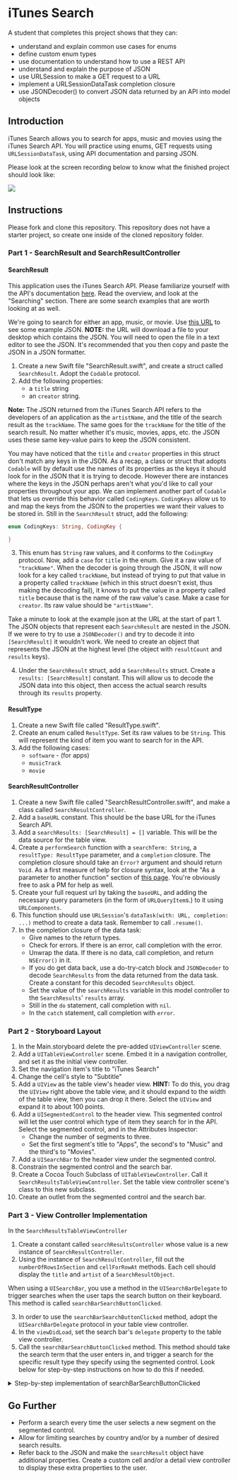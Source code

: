 # iTunes Search

A student that completes this project shows that they can:

- understand and explain common use cases for enums
- define custom enum types
- use documentation to understand how to use a REST API
- understand and explain the purpose of JSON
- use URLSession to make a GET request to a URL
- implement a URLSessionDataTask completion closure
- use JSONDecoder() to convert JSON data returned by an API into model objects

## Introduction

iTunes Search allows you to search for apps, music and movies using the iTunes Search API. You will practice using enums, GET requests using `URLSessionDataTask`, using API documentation and parsing JSON.

Please look at the screen recording below to know what the finished project should look like:

![](https://user-images.githubusercontent.com/16965587/43791796-1675ddec-9a34-11e8-99f1-dd1a5f44af60.gif)

## Instructions

Please fork and clone this repository. This repository does not have a starter project, so create one inside of the cloned repository folder.

### Part 1 - SearchResult and SearchResultController

#### SearchResult

This application uses the iTunes Search API. Please familiarize yourself with the API's documentation [here](https://affiliate.itunes.apple.com/resources/documentation/itunes-store-web-service-search-api/). Read the overview, and look at the "Searching" section. There are some search examples that are worth looking at as well.

We're going to search for either an app, music, or movie. Use [this URL](https://itunes.apple.com/search?term=yelp&entity=software) to see some example JSON. **NOTE:** the URL will download a file to your desktop which contains the JSON. You will need to open the file in a text editor to see the JSON. It's recommended that you then copy and paste the JSON in a JSON formatter. 

1. Create a new Swift file "SearchResult.swift", and create a struct called `SearchResult`. Adopt the `Codable` protocol.
2. Add the following properties:
    - a `title` string
    - an `creator` string.

**Note:** The JSON returned from the iTunes Search API refers to the developers of an application as the `artistName`, and the title of the search result as the `trackName`. The same goes for the `trackName` for the title of the search result. No matter whether it's music, movies, apps, etc. the JSON uses these same key-value pairs to keep the JSON consistent.

You may have noticed that the `title` and `creator` properties in this struct don't match any keys in the JSON. As a recap, a class or struct that adopts `Codable` will by default use the names of its properties as the keys it should look for in the JSON that it is trying to decode. However there are instances where the keys in the JSON perhaps aren't what you'd like to call your properties throughout your app. We can implement another part of `Codable` that lets us override this behavior called `CodingKeys`. `CodingKeys` allow us to and map the keys from the JSON to the properties we want their values to be stored in. Still in the `SearchResult` struct, add the following:

``` Swift
enum CodingKeys: String, CodingKey {

}
```

3. This enum has `String` raw values, and it conforms to the `CodingKey` protocol. Now, add a `case` for `title` in the enum. Give it a raw value of `"trackName"`. When the decoder is going through the JSON, it will now look for a key called `trackName`, but instead of trying to put that value in a property called `trackName` (which in this struct doesn't exist, thus making the decoding fail), it knows to put the value in a property called `title` because that is the name of the raw value's case. Make a case for `creator`. Its raw value should be `"artistName"`.

Take a minute to look at the example json at the URL at the start of part 1. The JSON objects that represent each `SearchResult` are nested in the JSON. If we were to try to use a `JSONDecoder()` and try to decode it into `[SearchResult]` it wouldn't work. We need to create an object that represents the JSON at the highest level (the object with `resultCount` and `results` keys). 

4. Under the `SearchResult` struct, add a `SearchResults` struct. Create a `results: [SearchResult]` constant. This will allow us to decode the JSON data into this object, then access the actual search results through its `results` property.

#### ResultType

1. Create a new Swift file called "ResultType.swift".
2. Create an enum called `ResultType`. Set its raw values to be `String`. This will represent the kind of item you want to search for in the API. 
3. Add the following cases:
    - `software` - (for apps)
    - `musicTrack`
    - `movie`

#### SearchResultController

1. Create a new Swift file called "SearchResultController.swift", and make a class called `SearchResultController`.
2. Add a `baseURL` constant. This should be the base URL for the iTunes Search API.
3. Add a `searchResults: [SearchResult] = []` variable. This will be the data source for the table view.
4. Create a `performSearch` function with a `searchTerm: String`, a `resultType: ResultType` parameter, and a `completion` closure. The completion closure should take an `Error?` argument and should return `Void`. As a first measure of help for closure syntax, look at the "As a parameter to another function" section of [this page](http://goshdarnclosuresyntax.com). You're obviously free to ask a PM for help as well.
5. Create your full request url by taking the `baseURL`, and adding the necessary query parameters (in the form of `URLQueryItem`s.) to it using `URLComponents`.
6. This function should use `URLSession`'s `dataTask(with: URL, completion: ...)` method to create a data task. Remember to call `.resume()`.
7. In the completion closure of the data task:
    - Give names to the return types.
    - Check for errors. If there is an error, call completion with the error.
    - Unwrap the data. If there is no data, call completion, and return `NSError()` in it.
    - If you do get data back, use a do-try-catch block and `JSONDecoder` to decode `SearchResults` from the data returned from the data task. Create a constant for this decoded `SearchResults` object.
    - Set the value of the `searchResults` variable in this model controller to the `SearchResults`' `results` array.
    - Still in the `do` statement, call completion with `nil`.
    - In the `catch` statement, call completion with `error`.

### Part 2 - Storyboard Layout

1. In the Main.storyboard delete the pre-added `UIViewController` scene.
2. Add a `UITableViewController` scene. Embed it in a navigation controller, and set it as the initial view controller.
3. Set the navigation item's title to "iTunes Search"
4. Change the cell's style to "Subtitle"
5. Add a `UIView` as the table view's header view. **HINT:** To do this, you drag the `UIView` right above the table view, and it should expand to the width of the table view, then you can drop it there. Select the `UIView` and expand it to about 100 points.
6. Add a `UISegmentedControl` to the header view. This segmented control will let the user control which type of item they search for in the API. Select the segmented control, and in the Attributes Inspector:
    - Change the number of segments to three.
    - Set the first segment's title to "Apps", the second's to "Music" and the third's to "Movies".
7. Add a `UISearchBar` to the header view under the segmented control.
8. Constrain the segmented control and the search bar.
9. Create a Cocoa Touch Subclass of `UITableViewController`. Call it `SearchResultsTableViewController`. Set the table view controller scene's class to this new subclass.
10. Create an outlet from the segmented control and the search bar.

### Part 3 - View Controller Implementation

In the `SearchResultsTableViewController`

1. Create a constant called `searchResultsController` whose value is a new instance of `SearchResultController`.
2. Using the instance of `SearchResultController`, fill out the `numberOfRowsInSection` and `cellForRowAt` methods. Each cell should display the `title` and `artist` of a `SearchResultObject`.

When using a `UISearchBar`, you use a method in the `UISearchBarDelegate` to trigger searches when the user taps the search button on their keyboard. This method is called `searchBarSearchButtonClicked`. 

3. In order to use the `searchBarSearchButtonClicked` method, adopt the `UISearchBarDelegate` protocol in your table view controller.
4. In the `viewDidLoad`, set the search bar's `delegate` property to the table view controller.
5. Call the `searchBarSearchButtonClicked` method. This method should take the search term that the user enters in, and trigger a search for the specific result type they specify using the segmented control. Look below for step-by-step instructions on how to do this if needed.

<details><summary>Step-by-step implementation of searchBarSearchButtonClicked</summary>
<p>

1. Unwrap the search bar's text
2. Create a variable `resultType: ResultType!`. This will hold the result type selected from the segmented control.
3. Using a conditional statement like a `switch` or `if-else`, check the segmented control's `selectedSegmentIndex` property. The `selectedSegmentIndex` is an integer value that represents which segment is currently selected. Since this segmented control has three segments, its possible indexes will be 0, 1, or 2. Set the `resultType`'s value to the correct case for each possible `selectedSegmentIndex` value. (for example, 0 would be `.software` since the selected segment would be apps.)
4. Call the `performSearch` method of the `searchResultsController`. Pass in the search term, and the `resultType`. In the completion closure of this method, check for errors. If there is no error, reload the table view on the correct queue.

</p>
</details>

## Go Further

- Perform a search every time the user selects a new segment on the segmented control.
- Allow for limiting searches by country and/or by a number of desired search results.
- Refer back to the JSON and make the `searchResult` object have additional properties. Create a custom cell and/or a detail view controller to display these extra properties to the user.
